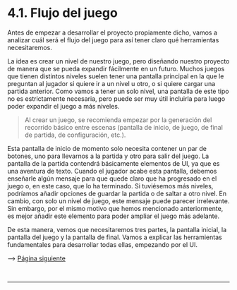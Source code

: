 # 4.1. Flujo del juego

Antes de empezar a desarrollar el proyecto propiamente dicho, vamos a
analizar cuál será el flujo del juego para así tener claro qué
herramientas necesitaremos.

La idea es crear un nivel de nuestro juego, pero diseñando nuestro
proyecto de manera que se pueda expandir fácilmente en un futuro. Muchos
juegos que tienen distintos niveles suelen tener una pantalla principal
en la que le preguntan al jugador si quiere ir a un nivel u otro, o si
quiere cargar una partida anterior. Como vamos a tener un solo nivel,
una pantalla de este tipo no es estrictamente necesaria, pero puede ser
muy útil incluirla para luego poder expandir el juego a más niveles.

> Al crear un juego, se recomienda empezar por la generación del
> recorrido básico entre escenas (pantalla de inicio, de juego, de final
> de partida, de configuración, etc.).

Esta pantalla de inicio de momento solo necesita contener un par de
botones, uno para llevarnos a la partida y otro para salir del juego. La
pantalla de la partida contendrá básicamente elementos de UI, ya que es
una aventura de texto. Cuando el jugador acabe esta pantalla, debemos
enseñarle algún mensaje para que quede claro que ha progresado en el
juego o, en este caso, que lo ha terminado. Si tuviésemos más niveles,
podríamos añadir opciones de guardar la partida o de saltar a otro
nivel. En cambio, con solo un nivel de juego, este mensaje puede parecer
irrelevante. Sin embargo, por el mismo motivo que hemos mencionado
anteriormente, es mejor añadir este elemento para poder ampliar el juego
más adelante.

De esta manera, vemos que necesitaremos tres partes, la pantalla
inicial, la pantalla del juego y la pantalla de final. Vamos a explicar
las herramientas fundamentales para desarrollar todas ellas, empezando
por el UI.

--> <a href="Parte4-2.md">Página siguiente</a>

<br /><hr />
